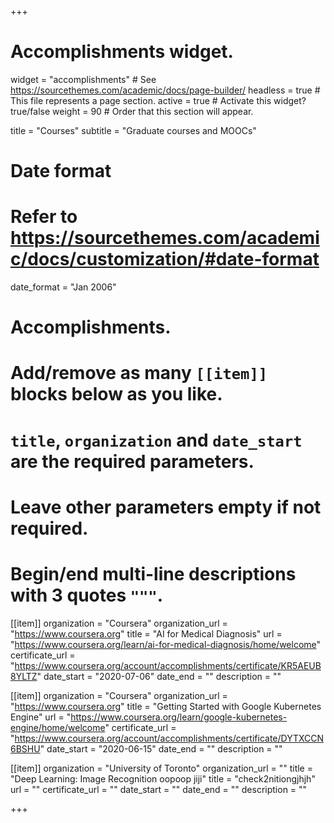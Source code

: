 +++
# Accomplishments widget.
widget = "accomplishments"  # See https://sourcethemes.com/academic/docs/page-builder/
headless = true  # This file represents a page section.
active = true  # Activate this widget? true/false
weight = 90  # Order that this section will appear.

title = "Courses"
subtitle = "Graduate courses and MOOCs"

# Date format
#   Refer to https://sourcethemes.com/academic/docs/customization/#date-format
date_format = "Jan 2006"

# Accomplishments.
#   Add/remove as many `[[item]]` blocks below as you like.
#   `title`, `organization` and `date_start` are the required parameters.
#   Leave other parameters empty if not required.
#   Begin/end multi-line descriptions with 3 quotes `"""`.

[[item]]
  organization = "Coursera"
  organization_url = "https://www.coursera.org"
  title = "AI for Medical Diagnosis"
  url = "https://www.coursera.org/learn/ai-for-medical-diagnosis/home/welcome"
  certificate_url = "https://www.coursera.org/account/accomplishments/certificate/KR5AEUB8YLTZ"
  date_start = "2020-07-06"
  date_end = ""
  description = ""

[[item]]
  organization = "Coursera"
  organization_url = "https://www.coursera.org"
  title = "Getting Started with Google Kubernetes Engine"
  url = "https://www.coursera.org/learn/google-kubernetes-engine/home/welcome"
  certificate_url = "https://www.coursera.org/account/accomplishments/certificate/DYTXCCN6BSHU"
  date_start = "2020-06-15"
  date_end = ""
  description = ""
  
[[item]]
  organization = "University of Toronto"
  organization_url = ""
  title = "Deep Learning: Image Recognition
  oopoop
  jiji"
  title = "check2nitiongjhjh"
  url = ""
  certificate_url = ""
  date_start = ""
  date_end = ""
  description = ""

+++
